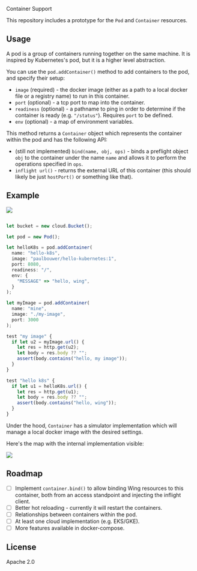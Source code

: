  Container Support

This repository includes a prototype for the `Pod` and `Container` resources.

## Usage

A pod is a group of containers running together on the same machine. It is inspired by Kubernetes's pod, but it is a higher level abstraction.

You can use the `pod.addContainer()` method to add containers to the pod, and specify their setup:

* `image` (required) - the docker image (either as a path to a local docker file or a registry name) to run in this container.
* `port` (optional) - a tcp port to map into the container.
* `readiness` (optional) - a pathname to ping in order to determine if the container is ready (e.g. `"/status"`). Requires `port` to be defined.
* `env` (optional) - a map of environment variables.

This method returns a `Container` object which represents the container within the pod and has the following API:

* (still not implemented) `bind(name, obj, ops)` - binds a preflight object `obj` to the container under the name `name` and allows it to perform the operations specified in `ops`.
* `inflight url()` - returns the external URL of this container (this should likely be just `hostPort()` or something like that).


## Example

![](https://github.com/winglang/research/assets/598796/e5baa05e-5000-46ab-8e0d-edef04aac613)

```js

let bucket = new cloud.Bucket();

let pod = new Pod();

let helloK8s = pod.addContainer(
  name: "hello-k8s", 
  image: "paulbouwer/hello-kubernetes:1", 
  port: 8080, 
  readiness: "/",
  env: {
    "MESSAGE" => "hello, wing",
  }
);

let myImage = pod.addContainer(
  name: "mine",
  image: "./my-image",
  port: 3000
);

test "my image" {
  if let u2 = myImage.url() {
    let res = http.get(u2);
    let body = res.body ?? "";
    assert(body.contains("hello, my image"));
  }
}

test "hello k8s" {
  if let u1 = helloK8s.url() {
    let res = http.get(u1);
    let body = res.body ?? "";
    assert(body.contains("hello, wing"));
  }
}
```

Under the hood, `Container` has a simulator implementation which will manage a local docker image with the desired settings.

Here's the map with the internal implementation visible:

![](https://github.com/winglang/research/assets/598796/2a47ca5e-f1f2-4138-91bf-ad9c4b78de4a)


## Roadmap

- [ ] Implement `container.bind()` to allow binding Wing resources to this container, both from an access standpoint and injecting the inflight client.
- [ ] Better hot reloading - currently it will restart the containers.
- [ ] Relationships between containers within the pod.
- [ ] At least one cloud implementation (e.g. EKS/GKE).
- [ ] More features available in docker-compose.

## License

Apache 2.0

